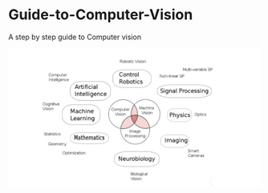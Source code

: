 # Guide-to-Computer-Vision
A step by step guide to Computer vision

![Vision](https://github.com/abr-98/Guide-to-Computer-Vision/blob/main/Vision.png)
